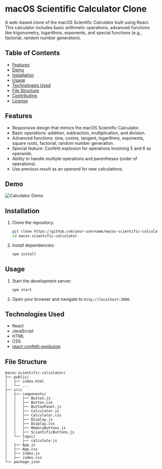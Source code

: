 # macOS Scientific Calculator Clone

A web-based clone of the macOS Scientific Calculator built using React. This calculator includes basic arithmetic operations, advanced functions like trigonometry, logarithms, exponents, and special functions (e.g., factorial, random number generation).

## Table of Contents

- [Features](#features)
- [Demo](#demo)
- [Installation](#installation)
- [Usage](#usage)
- [Technologies Used](#technologies-used)
- [File Structure](#file-structure)
- [Contributing](#contributing)
- [License](#license)

## Features

- Responsive design that mimics the macOS Scientific Calculator.
- Basic operations: addition, subtraction, multiplication, and division.
- Advanced functions: sine, cosine, tangent, logarithms, exponents, square roots, factorial, random number generation.
- Special feature: Confetti explosion for operations involving 5 and 6 as operands.
- Ability to handle multiple operations and parentheses (order of operations).
- Use previous result as an operand for new calculations.

## Demo

![Calculator Demo](path_to_demo_image_or_gif)

## Installation

1. Clone the repository:

    ```sh
    git clone https://github.com/your-username/macos-scientific-calculator.git
    cd macos-scientific-calculator
    ```

2. Install dependencies:

    ```sh
    npm install
    ```

## Usage

1. Start the development server:

    ```sh
    npm start
    ```

2. Open your browser and navigate to `http://localhost:3000`.

## Technologies Used

- React
- JavaScript
- HTML
- CSS
- [react-confetti-explosion](https://www.npmjs.com/package/react-confetti-explosion)

## File Structure

```plaintext
macos-scientific-calculator/
├── public/
│   ├── index.html
│   └── ...
├── src/
│   ├── components/
│   │   ├── Button.js
│   │   ├── Button.css
│   │   ├── ButtonPanel.js
│   │   ├── Calculator.js
│   │   ├── Calculator.css
│   │   ├── Display.js
│   │   ├── Display.css
│   │   ├── MemoryButtons.js
│   │   ├── ScientificButtons.js
│   └── logic/
│       ├── calculate.js
│   ├── App.js
│   ├── App.css
│   ├── index.js
│   ├── index.css
└── package.json
